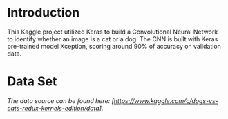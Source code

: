 # Introduction 
This Kaggle project utilized Keras to build a Convolutional Neural Network to identify whether an image is a cat or a dog. The CNN is built with Keras pre-trained model Xception, scoring around 90% of accuracy on validation data. 

# Data Set
###### The data source can be found here: [https://www.kaggle.com/c/dogs-vs-cats-redux-kernels-edition/data]. 

